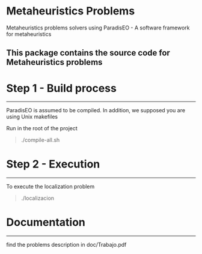 Metaheuristics Problems 
=================

Metaheuristics problems solvers using ParadisEO - A software framework for metaheuristics


This package contains the source code for Metaheuristics problems
-------------------------------------------------------

# Step 1 - Build process
------------------------
ParadisEO is assumed to be compiled. In addition, we supposed you are using Unix makefiles


Run in the root of the project
> ./compile-all.sh

# Step 2 - Execution
---------------------
To execute the localization problem
> ./localizacion

# Documentation
---------------
find the problems description in doc/Trabajo.pdf
